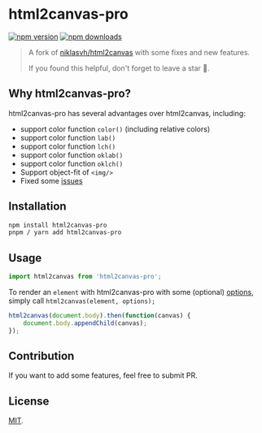 # html2canvas-pro

[![npm version](https://badgen.net/npm/v/html2canvas-pro)](https://npm.im/html2canvas-pro) [![npm downloads](https://badgen.net/npm/dm/html2canvas-pro)](https://npm.im/html2canvas-pro)

> A fork of [niklasvh/html2canvas](https://github.com/niklasvh/html2canvas) with some fixes and new features.
>
> If you found this helpful, don't forget to leave a star 🌟.

## Why html2canvas-pro?

html2canvas-pro has several advantages over html2canvas, including:
- support color function ```color()``` (including relative colors)
- support color function ```lab()```
- support color function ```lch()```
- support color function ```oklab()```
- support color function ```oklch()```
- Support object-fit of ```<img/>```
- Fixed some [issues](./CHANGELOG.md)

## Installation

```sh
npm install html2canvas-pro
pnpm / yarn add html2canvas-pro
```

## Usage
```javascript
import html2canvas from 'html2canvas-pro';
```

To render an `element` with html2canvas-pro with some (optional) [options](/docs/configuration.md), simply call `html2canvas(element, options);`

```javascript
html2canvas(document.body).then(function(canvas) {
    document.body.appendChild(canvas);
});
```

## Contribution

If you want to add some features, feel free to submit PR.

## License

[MIT](LICENSE).
